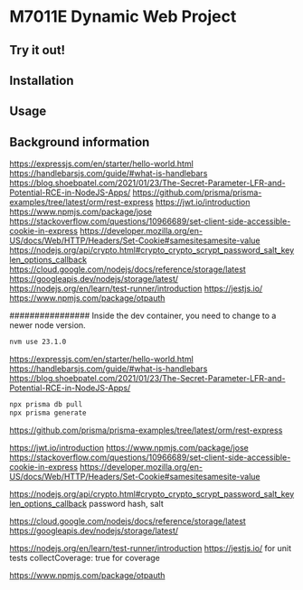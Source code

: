 # M7011E Dynamic Web Project

## Try it out!


## Installation


## Usage


## Background information
https://expressjs.com/en/starter/hello-world.html
https://handlebarsjs.com/guide/#what-is-handlebars
https://blog.shoebpatel.com/2021/01/23/The-Secret-Parameter-LFR-and-Potential-RCE-in-NodeJS-Apps/
https://github.com/prisma/prisma-examples/tree/latest/orm/rest-express
https://jwt.io/introduction
https://www.npmjs.com/package/jose
https://stackoverflow.com/questions/10966689/set-client-side-accessible-cookie-in-express
https://developer.mozilla.org/en-US/docs/Web/HTTP/Headers/Set-Cookie#samesitesamesite-value
https://nodejs.org/api/crypto.html#crypto_crypto_scrypt_password_salt_keylen_options_callback
https://cloud.google.com/nodejs/docs/reference/storage/latest
https://googleapis.dev/nodejs/storage/latest/
https://nodejs.org/en/learn/test-runner/introduction
https://jestjs.io/
https://www.npmjs.com/package/otpauth


################
Inside the dev container, you need to change to a newer node version.

```bash
nvm use 23.1.0
```


https://expressjs.com/en/starter/hello-world.html
https://handlebarsjs.com/guide/#what-is-handlebars
https://blog.shoebpatel.com/2021/01/23/The-Secret-Parameter-LFR-and-Potential-RCE-in-NodeJS-Apps/



```bash
npx prisma db pull
npx prisma generate
```

https://github.com/prisma/prisma-examples/tree/latest/orm/rest-express

https://jwt.io/introduction
https://www.npmjs.com/package/jose
https://stackoverflow.com/questions/10966689/set-client-side-accessible-cookie-in-express
https://developer.mozilla.org/en-US/docs/Web/HTTP/Headers/Set-Cookie#samesitesamesite-value

https://nodejs.org/api/crypto.html#crypto_crypto_scrypt_password_salt_keylen_options_callback
password hash, salt

https://cloud.google.com/nodejs/docs/reference/storage/latest
https://googleapis.dev/nodejs/storage/latest/

https://nodejs.org/en/learn/test-runner/introduction
https://jestjs.io/ for unit tests
collectCoverage: true for coverage

https://www.npmjs.com/package/otpauth
